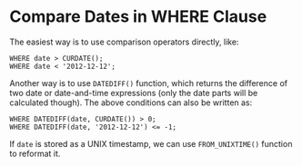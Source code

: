 # Compare Dates in WHERE Clause

The easiest way is to use comparison operators directly, like:
```console
WHERE date > CURDATE();
WHERE date < '2012-12-12';
```
Another way is to use `DATEDIFF()` function, which returns the difference of two date or date-and-time expressions (only the date parts will be calculated though). The above conditions can also be written as:
```console
WHERE DATEDIFF(date, CURDATE()) > 0;
WHERE DATEDIFF(date, '2012-12-12') <= -1;
```
If `date` is stored as a UNIX timestamp, we can use `FROM_UNIXTIME()` function to reformat it.
